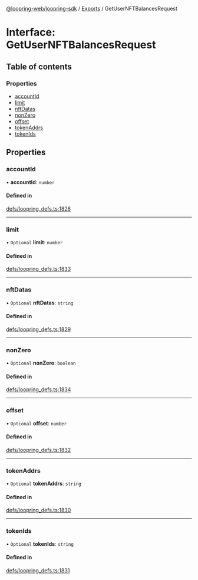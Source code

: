 [@loopring-web/loopring-sdk](../README.md) / [Exports](../modules.md) / GetUserNFTBalancesRequest

# Interface: GetUserNFTBalancesRequest

## Table of contents

### Properties

- [accountId](GetUserNFTBalancesRequest.md#accountid)
- [limit](GetUserNFTBalancesRequest.md#limit)
- [nftDatas](GetUserNFTBalancesRequest.md#nftdatas)
- [nonZero](GetUserNFTBalancesRequest.md#nonzero)
- [offset](GetUserNFTBalancesRequest.md#offset)
- [tokenAddrs](GetUserNFTBalancesRequest.md#tokenaddrs)
- [tokenIds](GetUserNFTBalancesRequest.md#tokenids)

## Properties

### accountId

• **accountId**: `number`

#### Defined in

[defs/loopring_defs.ts:1828](https://github.com/Loopring/loopring_sdk/blob/1830d54/src/defs/loopring_defs.ts#L1828)

___

### limit

• `Optional` **limit**: `number`

#### Defined in

[defs/loopring_defs.ts:1833](https://github.com/Loopring/loopring_sdk/blob/1830d54/src/defs/loopring_defs.ts#L1833)

___

### nftDatas

• `Optional` **nftDatas**: `string`

#### Defined in

[defs/loopring_defs.ts:1829](https://github.com/Loopring/loopring_sdk/blob/1830d54/src/defs/loopring_defs.ts#L1829)

___

### nonZero

• `Optional` **nonZero**: `boolean`

#### Defined in

[defs/loopring_defs.ts:1834](https://github.com/Loopring/loopring_sdk/blob/1830d54/src/defs/loopring_defs.ts#L1834)

___

### offset

• `Optional` **offset**: `number`

#### Defined in

[defs/loopring_defs.ts:1832](https://github.com/Loopring/loopring_sdk/blob/1830d54/src/defs/loopring_defs.ts#L1832)

___

### tokenAddrs

• `Optional` **tokenAddrs**: `string`

#### Defined in

[defs/loopring_defs.ts:1830](https://github.com/Loopring/loopring_sdk/blob/1830d54/src/defs/loopring_defs.ts#L1830)

___

### tokenIds

• `Optional` **tokenIds**: `string`

#### Defined in

[defs/loopring_defs.ts:1831](https://github.com/Loopring/loopring_sdk/blob/1830d54/src/defs/loopring_defs.ts#L1831)
